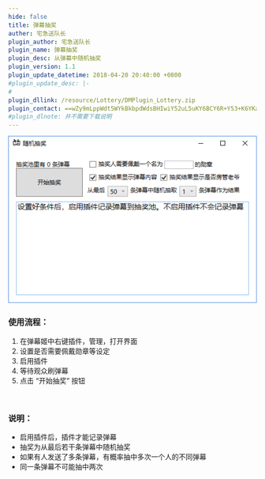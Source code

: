 ```yaml
---
hide: false
title: 弹幕抽奖
auther: 宅急送队长
plugin_author: 宅急送队长
plugin_name: 弹幕抽奖
plugin_desc: 从弹幕中随机抽奖
plugin_version: 1.1
plugin_update_datetime: 2018-04-20 20:40:00 +0800
#plugin_update_desc: |-
#  
plugin_dllink: /resource/Lottery/DMPlugin_Lottery.zip
plugin_contact: ==wZy9mLppWdt5WYkBkbpdWdsBHIwiY52uL5uKY6BCY6R+Y53+K6YKa6ueZ6Eq552uL5S+o5syp5
#plugin_dlnote: 并不需要下载说明
---
```

<img class="shadow" src="/resource/Lottery/GUI.png" alt="界面样子"  />

<br/>

### 使用流程：

1. 在弹幕姬中右键插件，管理，打开界面
2. 设置是否需要佩戴勋章等设定
3. 启用插件
4. 等待观众刷弹幕
5. 点击 “开始抽奖” 按钮

<br/>

### 说明：

- 启用插件后，插件才能记录弹幕
- 抽奖为从最后若干条弹幕中随机抽奖
- 如果有人发送了多条弹幕，有概率抽中多次一个人的不同弹幕
- 同一条弹幕不可能抽中两次
